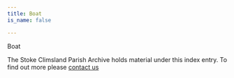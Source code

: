 ```yaml
---
title: Boat
is_name: false

---
```


Boat


The Stoke Climsland Parish Archive holds material under this index entry. To find out more please [contact us](/contact/)
